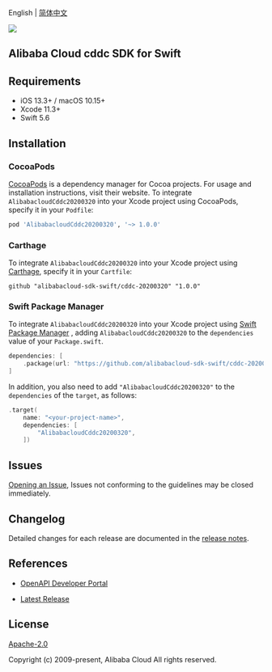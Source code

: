 English | [简体中文](README-CN.md)

![](https://aliyunsdk-pages.alicdn.com/icons/AlibabaCloud.svg)

## Alibaba Cloud cddc SDK for Swift

## Requirements

- iOS 13.3+ / macOS 10.15+
- Xcode 11.3+
- Swift 5.6

## Installation

### CocoaPods

[CocoaPods](https://cocoapods.org) is a dependency manager for Cocoa projects. For usage and installation instructions, visit their website. To integrate `AlibabacloudCddc20200320` into your Xcode project using CocoaPods, specify it in your `Podfile`:

```ruby
pod 'AlibabacloudCddc20200320', '~> 1.0.0'
```

### Carthage

To integrate `AlibabacloudCddc20200320` into your Xcode project using [Carthage](https://github.com/Carthage/Carthage), specify it in your `Cartfile`:

```ogdl
github "alibabacloud-sdk-swift/cddc-20200320" "1.0.0"
```

### Swift Package Manager

To integrate `AlibabacloudCddc20200320` into your Xcode project using [Swift Package Manager](https://swift.org/package-manager/) , adding `AlibabacloudCddc20200320` to the `dependencies` value of your `Package.swift`.

```swift
dependencies: [
    .package(url: "https://github.com/alibabacloud-sdk-swift/cddc-20200320.git", from: "1.0.0")
]
```

In addition, you also need to add `"AlibabacloudCddc20200320"` to the `dependencies` of the `target`, as follows:

```swift
.target(
    name: "<your-project-name>",
    dependencies: [
        "AlibabacloudCddc20200320",
    ])
```

## Issues

[Opening an Issue](https://github.com/alibabacloud-sdk-swift/cddc-20200320/issues/new), Issues not conforming to the guidelines may be closed immediately.

## Changelog

Detailed changes for each release are documented in the [release notes](./ChangeLog.txt).

## References

* [OpenAPI Developer Portal](https://next.api.alibabacloud.com/home)
- [Latest Release](https://github.com/alibabacloud-sdk-swift/cddc-20200320)

## License

[Apache-2.0](http://www.apache.org/licenses/LICENSE-2.0)

Copyright (c) 2009-present, Alibaba Cloud All rights reserved.
